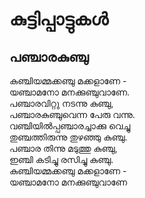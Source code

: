 # കുട്ടിപ്പാട്ടുകൾ

## പഞ്ചാരകുഞ്ചു

കുഞ്ചിയമ്മക്കഞ്ചു മക്കളാണേ - \
യഞ്ചാമനോ മനക്കുഞ്ചുവാണേ. \
പഞ്ചാരവിറ്റു നടന്നു കുഞ്ചു, \
പഞ്ചാരകുഞ്ചുവെന്ന പേരു വന്നു. \
വഞ്ചിയിൽപ്പഞ്ചാരച്ചാക്കു വെച്ചു \
തുഞ്ചത്തിരുന്നു തുഴഞ്ഞു കുഞ്ചു.\
പഞ്ചാര തിന്നു മടുത്തു കുഞ്ചു, \
ഇഞ്ചി കടിച്ചു രസിച്ചു കുഞ്ചു.\
കുഞ്ചിയമ്മക്കഞ്ചു മക്കളാണേ - \
യഞ്ചാമനോ മനക്കുഞ്ചുവാണേ

